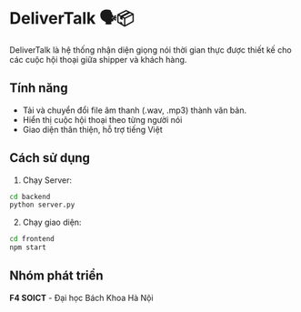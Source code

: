 # DeliverTalk 🗣️📦

DeliverTalk là hệ thống nhận diện giọng nói thời gian thực được thiết kế cho các cuộc hội thoại giữa shipper và khách hàng.

## Tính năng
- Tải và chuyển đổi file âm thanh (.wav, .mp3) thành văn bản.
- Hiển thị cuộc hội thoại theo từng người nói
- Giao diện thân thiện, hỗ trợ tiếng Việt

## Cách sử dụng
1. Chạy Server:
```bash
cd backend
python server.py
```
2. Chạy giao diện:
```bash
cd frontend
npm start
```

## Nhóm phát triển
**F4 SOICT** - Đại học Bách Khoa Hà Nội


